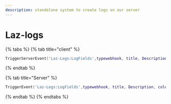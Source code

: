 ```yaml
---
description: standalone system to create logs on our server
---
```


# Laz-logs

{% tabs %}
{% tab title="client" %}
```lua
TriggerServerEvent('Laz-Logs:LogFields',typewebhook, title, Description, color, footer, field, id)
```
{% endtab %}

{% tab title="Server" %}
```lua
TriggerEvent('Laz-Logs:LogFields',typewebhook, title, Description, color, footer, field, id)
```
{% endtab %}
{% endtabs %}

